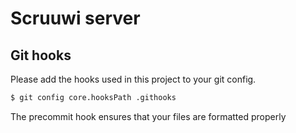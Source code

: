 # Scruuwi server

## Git hooks

Please add the hooks used in this project to your git config.

```bash
$ git config core.hooksPath .githooks
```

The precommit hook ensures that your files are formatted properly
